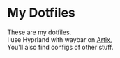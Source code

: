 # My Dotfiles
These are my dotfiles.  
I use Hyprland with waybar on [Artix](https://www.artixlinux.org),  
You'll also find configs of other stuff.
